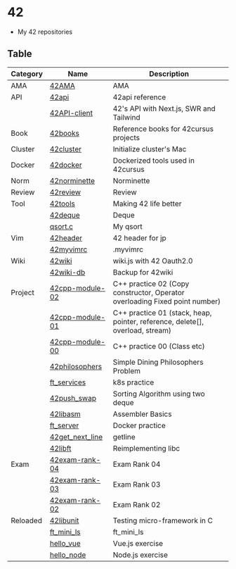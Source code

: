 # 42
- My 42 repositories

## Table

| Category | Name                                                             | Description                                                                   |
|----------|------------------------------------------------------------------|-------------------------------------------------------------------------------|
| AMA      | [42AMA](https://github.com/solareenlo/42AMA)                     | AMA                                                                           |
| API      | [42api](https://github.com/solareenlo/42api)                     | 42api reference                                                               |
|          | [42API-client](https://github.com/solareenlo/42API-client)       | 42's API with Next.js, SWR and Tailwind                                       |
| Book     | [42books](https://github.com/solareenlo/42books)                 | Reference books for 42cursus projects                                         |
| Cluster  | [42cluster](https://github.com/solareenlo/42cluster)             | Initialize cluster's Mac                                                      |
| Docker   | [42docker](https://github.com/solareenlo/42docker)               | Dockerized tools used in 42cursus                                             |
| Norm     | [42norminette](https://github.com/solareenlo/42norminette)       | Norminette                                                                    |
| Review   | [42review](https://github.com/solareenlo/42review)               | Review                                                                        |
| Tool     | [42tools](https://github.com/solareenlo/42tools)                 | Making 42 life better                                                         |
|          | [42deque](https://github.com/solareenlo/42deque)                 | Deque                                                                         |
|          | [qsort.c](https://github.com/solareenlo/qsort.c)                 | My qsort                                                                      |
| Vim      | [42header](https://github.com/solareenlo/42header)               | 42 header for jp                                                              |
|          | [42myvimrc](https://github.com/solareenlo/42myvimrc)             | .myvimrc                                                                      |
| Wiki     | [42wiki](https://github.com/solareenlo/42wiki)                   | wiki.js with 42 Oauth2.0                                                      |
|          | [42wiki-db](https://github.com/solareenlo/42wiki-db)             | Backup for 42wiki                                                             |
| Project  | [42cpp-module-02](https://github.com/solareenlo/42cpp-module-02) | C++ practice 02 (Copy constructor, Operator overloading Fixed point number)   |
|          | [42cpp-module-01](https://github.com/solareenlo/42cpp-module-01) | C++ practice 01 (stack, heap, pointer, reference, delete[], overload, stream) |
|          | [42cpp-module-00](https://github.com/solareenlo/42cpp-module-00) | C++ practice 00 (Class etc)                                                   |
|          | [42philosophers](https://github.com/solareenlo/42philosophers)   | Simple Dining Philosophers Problem                                            |
|          | [ft_services](https://github.com/solareenlo/ft_services)         | k8s practice                                                                  |
|          | [42push_swap](https://github.com/solareenlo/42push_swap)         | Sorting Algorithm using two deque                                             |
|          | [42libasm](https://github.com/solareenlo/42libasm)               | Assembler Basics                                                              |
|          | [ft_server](https://github.com/solareenlo/ft_server)             | Docker practice                                                               |
|          | [42get_next_line](https://github.com/solareenlo/42get_next_line) | getline                                                                       |
|          | [42libft](https://github.com/solareenlo/42libft)                 | Reimplementing libc                                                           |
| Exam     | [42exam-rank-04](https://github.com/solareenlo/42exam-rank-04)   | Exam Rank 04                                                                  |
|          | [42exam-rank-03](https://github.com/solareenlo/42exam-rank-03)   | Exam Rank 03                                                                  |
|          | [42exam-rank-02](https://github.com/solareenlo/42exam-rank-02)   | Exam Rank 02                                                                  |
| Reloaded | [42libunit](https://github.com/solareenlo/42libunit)             | Testing micro-framework in C                                                  |
|          | [ft_mini_ls](https://github.com/solareenlo/ft_mini_ls)           | ft_mini_ls                                                                    |
|          | [hello_vue](https://github.com/solareenlo/hello_vue)             | Vue.js exercise                                                               |
|          | [hello_node](https://github.com/solareenlo/hello_node)           | Node.js exercise                                                              |
